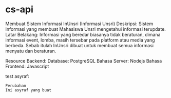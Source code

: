 # cs-api

Membuat Sistem Informasi InUnsri (Informasi Unsri)
Deskripsi: Sistem Informasi yang membuat Mahasiswa Unsri mengetahui informasi terupdate.
Latar Belakang: Informasi yang beredar biasanya tidak beraturan, dimana informasi event, lomba, masih tersebar pada platform atau media yang berbeda.
  Sebab itulah InUnsri dibuat untuk membuat semua informasi menyatu dan beraturan.
  
  
 Resource Backend:
    Database: PostgreSQL
    Bahasa Server: Nodejs
    Bahasa Frontend: Javascript

test asyraf:

    Perubahan
    Ini asyraf yang buat
